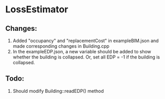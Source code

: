 # LossEstimator

## Changes:
1. Added "occupancy" and "replacementCost" in exampleBIM.json and made corresponding changes in  Building.cpp
2. In the exampleEDP.json, a new variable should be added to show whether the building is collapsed. Or, set all EDP = -1 if the building is collapsed.


## Todo:
1. Should modify Building::readEDP() method
